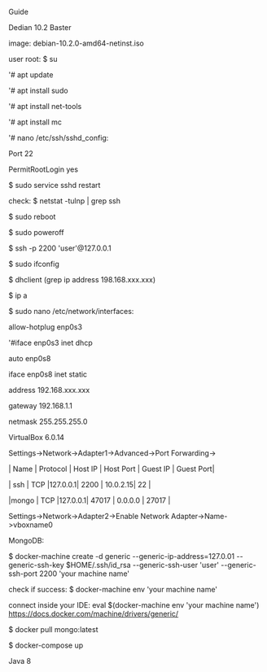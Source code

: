 Guide

Dedian 10.2 Baster

image: debian-10.2.0-amd64-netinst.iso

user root:
$ su 

'# apt update

'# apt install sudo

'# apt install net-tools

'# apt install mc

'# nano /etc/ssh/sshd_config:
 
Port 22

PermitRootLogin yes

$ sudo service sshd restart

check:
$ netstat -tulnp | grep ssh


$ sudo reboot

$ sudo poweroff

$ ssh -p 2200 'user'@127.0.0.1

$ sudo ifconfig

$ dhclient (grep ip address 198.168.xxx.xxx)

$ ip a

$ sudo nano /etc/network/interfaces: 

allow-hotplug enp0s3

'#iface enp0s3 inet dhcp 

auto enp0s8

iface enp0s8 inet static

address 192.168.xxx.xxx

gateway 192.168.1.1

netmask 255.255.255.0


VirtualBox 6.0.14

Settings->Network->Adapter1->Advanced->Port Forwarding->

| Name | Protocol | Host IP | Host Port | Guest IP | Guest Port|

| ssh  | TCP      |127.0.0.1| 2200      | 10.0.2.15| 22        |

|mongo | TCP      |127.0.0.1| 47017     | 0.0.0.0  | 27017     |


Settings->Network->Adapter2->Enable Network Adapter->Name->vboxname0


MongoDB:

$ docker-machine create -d generic --generic-ip-address=127.0.01 --generic-ssh-key $HOME/.ssh/id_rsa --generic-ssh-user 'user' --generic-ssh-port 2200 'your machine name'

check if success: $ docker-machine env 'your machine name'

connect inside your IDE: eval $(docker-machine env 'your machine name')
https://docs.docker.com/machine/drivers/generic/

$ docker pull mongo:latest

$ docker-compose up


Java 8
